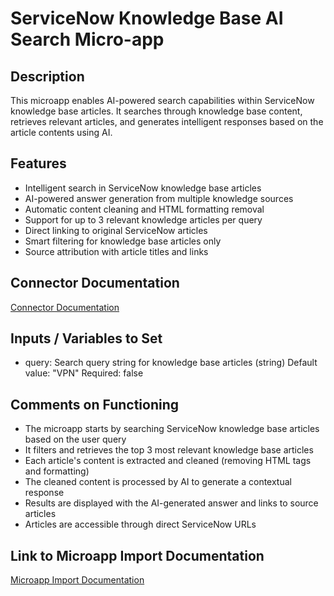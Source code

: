 # ServiceNow Knowledge Base AI Search Micro-app

## Description
This microapp enables AI-powered search capabilities within ServiceNow knowledge base articles. It searches through knowledge base content, retrieves relevant articles, and generates intelligent responses based on the article contents using AI.

## Features
- Intelligent search in ServiceNow knowledge base articles
- AI-powered answer generation from multiple knowledge sources
- Automatic content cleaning and HTML formatting removal
- Support for up to 3 relevant knowledge articles per query
- Direct linking to original ServiceNow articles
- Smart filtering for knowledge base articles only
- Source attribution with article titles and links

## Connector Documentation
[Connector Documentation](https://docs.lumapps.com/docs/admin-l4430581765424978extensions)

## Inputs / Variables to Set
- query: Search query string for knowledge base articles (string)
  Default value: "VPN"
  Required: false

## Comments on Functioning
- The microapp starts by searching ServiceNow knowledge base articles based on the user query
- It filters and retrieves the top 3 most relevant knowledge base articles
- Each article's content is extracted and cleaned (removing HTML tags and formatting)
- The cleaned content is processed by AI to generate a contextual response
- Results are displayed with the AI-generated answer and links to source articles
- Articles are accessible through direct ServiceNow URLs

## Link to Microapp Import Documentation
[Microapp Import Documentation](#)